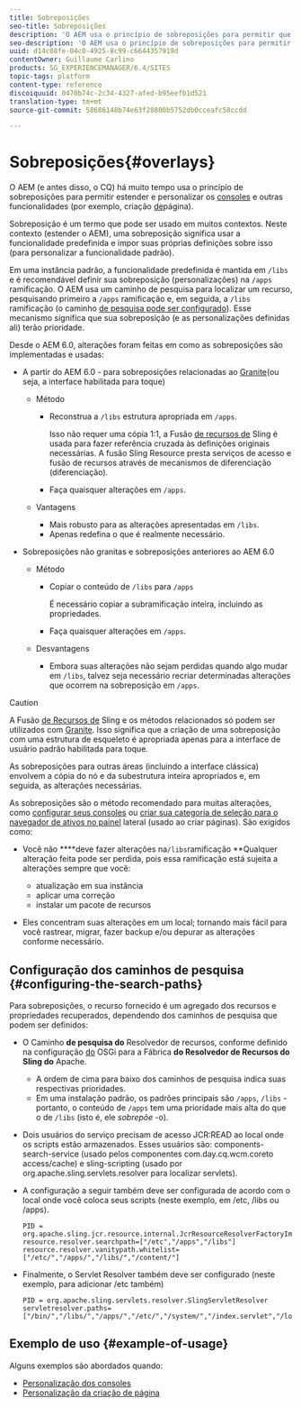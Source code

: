 ```yaml
---
title: Sobreposições
seo-title: Sobreposições
description: 'O AEM usa o princípio de sobreposições para permitir que você estenda e personalize os consoles e outras funcionalidades '
seo-description: 'O AEM usa o princípio de sobreposições para permitir que você estenda e personalize os consoles e outras funcionalidades '
uuid: d14c08fe-04c0-4925-8c99-c6644357919d
contentOwner: Guillaume Carlino
products: SG_EXPERIENCEMANAGER/6.4/SITES
topic-tags: platform
content-type: reference
discoiquuid: 0470b74c-2c34-4327-afed-b95eefb1d521
translation-type: tm+mt
source-git-commit: 58686148b74e63f28800b5752db0cceafc58ccdd

---
```



# Sobreposições{#overlays}

O AEM (e antes disso, o CQ) há muito tempo usa o princípio de sobreposições para permitir estender e personalizar os [consoles](/help/sites-developing/customizing-consoles-touch.md) e outras funcionalidades (por exemplo, criação [de](/help/sites-developing/customizing-page-authoring-touch.md)página).

Sobreposição é um termo que pode ser usado em muitos contextos. Neste contexto (estender o AEM), uma sobreposição significa usar a funcionalidade predefinida e impor suas próprias definições sobre isso (para personalizar a funcionalidade padrão).

Em uma instância padrão, a funcionalidade predefinida é mantida em `/libs` e é recomendável definir sua sobreposição (personalizações) na `/apps` ramificação. O AEM usa um caminho de pesquisa para localizar um recurso, pesquisando primeiro a `/apps` ramificação e, em seguida, a `/libs` ramificação (o caminho [de pesquisa pode ser configurado](#configuring-the-search-paths)). Esse mecanismo significa que sua sobreposição (e as personalizações definidas ali) terão prioridade.

Desde o AEM 6.0, alterações foram feitas em como as sobreposições são implementadas e usadas:

* A partir do AEM 6.0 - para sobreposições relacionadas ao [Granite](https://helpx.adobe.com/experience-manager/6-4/sites/developing/using/reference-materials/granite-ui/api/index.html)(ou seja, a interface habilitada para toque)

   * Método

      * Reconstrua a `/libs` estrutura apropriada em `/apps`.

         Isso não requer uma cópia 1:1, a Fusão [de recursos de](/help/sites-developing/sling-resource-merger.md) Sling é usada para fazer referência cruzada às definições originais necessárias. A fusão Sling Resource presta serviços de acesso e fusão de recursos através de mecanismos de diferenciação (diferenciação).

      * Faça quaisquer alterações em `/apps`.
   * Vantagens

      * Mais robusto para as alterações apresentadas em `/libs`.
      * Apenas redefina o que é realmente necessário.


* Sobreposições não granitas e sobreposições anteriores ao AEM 6.0

   * Método

      * Copiar o conteúdo de `/libs` para `/apps`

         É necessário copiar a subramificação inteira, incluindo as propriedades.

      * Faça quaisquer alterações em `/apps`.
   * Desvantagens

      * Embora suas alterações não sejam perdidas quando algo mudar em `/libs`, talvez seja necessário recriar determinadas alterações que ocorrem na sobreposição em `/apps`.


>[!CAUTION]
>
>A Fusão [de Recursos de](/help/sites-developing/sling-resource-merger.md) Sling e os métodos relacionados só podem ser utilizados com [Granite](https://helpx.adobe.com/experience-manager/6-4/sites/developing/using/reference-materials/granite-ui/api/index.html). Isso significa que a criação de uma sobreposição com uma estrutura de esqueleto é apropriada apenas para a interface de usuário padrão habilitada para toque.
>
>As sobreposições para outras áreas (incluindo a interface clássica) envolvem a cópia do nó e da subestrutura inteira apropriados e, em seguida, as alterações necessárias.

As sobreposições são o método recomendado para muitas alterações, como [configurar seus consoles](/help/sites-developing/customizing-consoles-touch.md#create-a-custom-console) ou [criar sua categoria de seleção para o navegador de ativos no painel](/help/sites-developing/customizing-page-authoring-touch.md#add-new-selection-category-to-asset-browser) lateral (usado ao criar páginas). São exigidos como:

* Você não ****deve fazer alterações na`/libs`ramificação **Qualquer alteração feita pode ser perdida, pois essa ramificação está sujeita a alterações sempre que você:

   * atualização em sua instância
   * aplicar uma correção
   * instalar um pacote de recursos

* Eles concentram suas alterações em um local; tornando mais fácil para você rastrear, migrar, fazer backup e/ou depurar as alterações conforme necessário.

## Configuração dos caminhos de pesquisa {#configuring-the-search-paths}

Para sobreposições, o recurso fornecido é um agregado dos recursos e propriedades recuperados, dependendo dos caminhos de pesquisa que podem ser definidos:

* O Caminho **de pesquisa do** Resolvedor de recursos, conforme definido na configuração [do](/help/sites-deploying/configuring-osgi.md) OSGi para a Fábrica **do Resolvedor de Recursos do Sling do** Apache.

   * A ordem de cima para baixo dos caminhos de pesquisa indica suas respectivas prioridades.
   * Em uma instalação padrão, os padrões principais são `/apps`, `/libs` - portanto, o conteúdo de `/apps` tem uma prioridade mais alta do que o de `/libs` (isto é, ele *sobrepõe* -o).

* Dois usuários do serviço precisam de acesso JCR:READ ao local onde os scripts estão armazenados. Esses usuários são: components-search-service (usado pelos componentes com.day.cq.wcm.coreto access/cache) e sling-scripting (usado por org.apache.sling.servlets.resolver para localizar servlets).
* A configuração a seguir também deve ser configurada de acordo com o local onde você coloca seus scripts (neste exemplo, em /etc, /libs ou /apps).

   ```
   PID = org.apache.sling.jcr.resource.internal.JcrResourceResolverFactoryImpl
   resource.resolver.searchpath=["/etc","/apps","/libs"]
   resource.resolver.vanitypath.whitelist=["/etc/","/apps/","/libs/","/content/"]
   ```

* Finalmente, o Servlet Resolver também deve ser configurado (neste exemplo, para adicionar /etc também)

   ```
   PID = org.apache.sling.servlets.resolver.SlingServletResolver  
   servletresolver.paths=["/bin/","/libs/","/apps/","/etc/","/system/","/index.servlet","/login.servlet","/services/"]
   ```

## Exemplo de uso {#example-of-usage}

Alguns exemplos são abordados quando:

* [Personalização dos consoles](/help/sites-developing/customizing-consoles-touch.md)
* [Personalização da criação de página](/help/sites-developing/customizing-page-authoring-touch.md)

